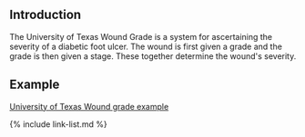 ﻿## Introduction

The University of Texas Wound Grade is a system for ascertaining the severity of a diabetic foot ulcer.  The wound is first given a grade and the grade is then given a stage.  These together determine the wound's severity.

## Example

[University of Texas Wound grade example](Observation-UniversityOfTexasWoundGrade-example.html)

{% include link-list.md %}